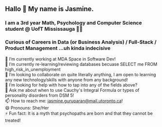 ## Hallo 👋 My name is Jasmine.
### I am a 3rd year Math, Psychology and Computer Science student @ UofT Mississauga 🦌💫
### Curious of Careers in Data (or Business Analysis) / Full-Stack / Product Management ...uh kinda indecisive
<!--
**jasmineguru/jasmineguru** is a ✨ _special_ ✨ repository because its `README.md` (this file) appears on your GitHub profile.

Here are some ideas to get you started:

🔭 I’m currently working on my Databases and Machine Learning Assignments for now 😭
🌱 I’m currently learning PostgreSQL
👯 I’m looking to collaborate on quite literally anything, I am so open to learn any new technology with anyone from any background!
🤔 I’m looking for help with understanding what convoluted neural networks are and why should I care??
💬 Ask me about when to use Cauchy's Integral Formula or how to differentiate individuals with Anti-Social Personality Disorder and Psychopaths
📫 How to reach me: jasmine1012014g@gmail.com !
😄 Pronouns: She/Her
⚡ Fun fact: It is a myth that psychopaths are born and that they cannot be treated! 
-->
🔭 I’m currently working at MDA Space in Software Dev!\
🌱 I’m currently re-learning/reviewing databases becuase SELECT me FROM high_risk_in_unemployment\
👯 I’m looking to collaborate on quite literally anything, I am open to learning any new technology/skills with anyone from any background! \
🤔 I’m looking for help with how to tap into any of the fields above? \
💬 Ask me about when to use Cauchy's Integral Formula or types of personality disorders from DSM 5! \
📫 How to reach me: jasmine.guruparan@mail.utoronto.ca! \
😄 Pronouns: She/Her \
⚡ Fun fact: It is a myth that psychopaths are born and that they cannot be treated! 
